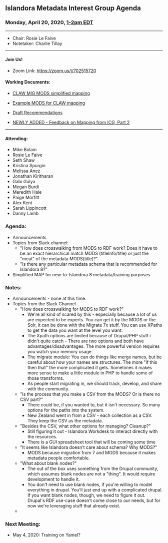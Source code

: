 ## Islandora Metadata Interest Group Agenda
### Monday, April 20, 2020, [1-2pm EDT](http://www.thetimezoneconverter.com/?t=1%20pm&tz=Toronto&)

---
* Chair: Rosie Le Faive
* Notetaker: Charlie Tillay
---

#### Join Us!
* Zoom Link: https://zoom.us/j/702515720

#### Working Documents:
* [CLAW MIG MODS simplified mapping](https://docs.google.com/spreadsheets/d/18u2qFJ014IIxlVpM3JXfDEFccwBZcoFsjbBGpvL0jJI/edit#gid=0)
* [Example MODS for CLAW mapping](https://docs.google.com/spreadsheets/d/1C2Xie7HUDSgRT5v4ldoJvlNdoXz2GHAPvL3PE3TOKW8/edit#gid=1829081124)
* [Draft Recommendations](https://docs.google.com/document/d/15qSO9YcALtYSqd6CUuGx0t8FwUJ5pPwVPz0PA5rU898/edit#heading=h.f9r6knw0rjvu)

* [NEWLY ADDED - Feedback on Mapping from ICG, Part 2](https://docs.google.com/document/d/11OpqMMCXM1TFXgsr4yyTQ_cH9DabnD31p7JnuTRQl28/edit?invite=CMWvruEI&ts=5e66437f)

---

#### Attending:
* Mike Bolam
* Rosie Le Faive
* Seth Shaw
* Kristina Spurgin
* Melissa Anez
* Jonathan Kiritharan
* Gabi Gulya
* Megan Burdi
* Meredith Hale
* Paige Morfitt
* Alex Kent
* Sarah Lippincott
* Danny Lamb

### Agenda:
* Announcements
* Topics from Slack channel:
  *  "How does crosswalking from MODS to RDF work? Does it have to be an exact hierarchical match MODS (titleInfo/title) or  just the "meat" of the metadata MODS(title)?"
  *  "Is there any particular metadata schema that is recommended for Islandora 8?"
* Simplified MAP for new-to-Islandora 8 metadata/training purposes

### Notes:
* Announcements - none at this time.
* Topics from the Slack Channel
  * "How does crosswalking for MODS to RDF work?"
    * We're all kind of scared by this - especially because a lot of us are expected to be experts. You can get it by the MODS or the Solr, it can be done with the Migrate 7x stuff. You can use XPaths to get the data you want at the level you want. 
    * The Xpath options are limited because of Drupal/PHP stuff i didn't quite catch - There are two options and both have advantages/disadvantages. The more powerful version requires you watch your memory usage.
    * The migrate module: You can do things like merge names, but be careful about how your names are structures. The more "if this then that" the more complicated it gets. Sometimes it makes more sense to make a little module in PHP to handle some of those transforms.
    * As people start migrating in, we should track, develop, and share with the community.
  * "Is the process that you make a CSV from the MODS? Or is there no CSV part?"
    * There could be, if you wanted to, but it isn't necessary. So many options for the paths into the system.
    * New Zealand went in from a CSV - each collection as a CSV. They keep the CSV as the metadata. 
  * "Besides the CSV, what other options for managing? Cleanup?"
    * Still figuring it out - Islandora Workdesk to interact directly with the resources.
    * There is a GUI spreadsheet tool that will be coming some time
  * "It seems like Islandora doesn't care about schema? Why MODS?"
    * MODS because migration from 7 and MODS because it makes metadata people comfortable.
  * "What about blank nodes?"
    * The out of the box uses something from the Drupal community, which assumes blank nodes are not a "thing". It would require development to handle it.
    * You don't need to use blank nodes, if you're willing to model everything in drupal. You'll just end up with a complicated drupal. If you want blank nodes, though, we need to figure it out. Drupal's RDF use-case doesn't come close to our needs, but for now we're leveraging stuff that already exist.
  *
  

  
### Next Meeting:
* May 4, 2020: Training on Yamel?
